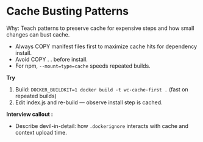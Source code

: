 # Cache Busting Patterns

Why: Teach patterns to preserve cache for expensive steps and how small changes can bust cache.

- Always COPY manifest files first to maximize cache hits for dependency install.
- Avoid COPY . . before install.
- For npm, `--mount=type=cache` speeds repeated builds.

**Try**
1. Build: `DOCKER_BUILDKIT=1 docker build -t wc-cache-first .` (fast on repeated builds)
2. Edit index.js and re-build — observe install step is cached.

__Interview callout :__  
- Describe devil-in-detail: how `.dockerignore` interacts with cache and context upload time.
